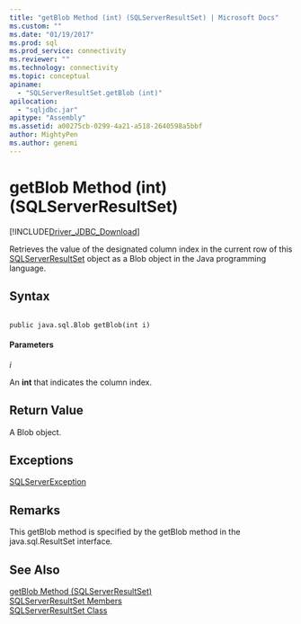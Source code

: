 ```yaml
---
title: "getBlob Method (int) (SQLServerResultSet) | Microsoft Docs"
ms.custom: ""
ms.date: "01/19/2017"
ms.prod: sql
ms.prod_service: connectivity
ms.reviewer: ""
ms.technology: connectivity
ms.topic: conceptual
apiname: 
  - "SQLServerResultSet.getBlob (int)"
apilocation: 
  - "sqljdbc.jar"
apitype: "Assembly"
ms.assetid: a00275cb-0299-4a21-a518-2640598a5bbf
author: MightyPen
ms.author: genemi
---
```

# getBlob Method (int) (SQLServerResultSet)
[!INCLUDE[Driver_JDBC_Download](../../../includes/driver_jdbc_download.md)]

  Retrieves the value of the designated column index in the current row of this [SQLServerResultSet](../../../connect/jdbc/reference/sqlserverresultset-class.md) object as a Blob object in the Java programming language.  
  
## Syntax  
  
```  
  
public java.sql.Blob getBlob(int i)  
```  
  
#### Parameters  
 *i*  
  
 An **int** that indicates the column index.  
  
## Return Value  
 A Blob object.  
  
## Exceptions  
 [SQLServerException](../../../connect/jdbc/reference/sqlserverexception-class.md)  
  
## Remarks  
 This getBlob method is specified by the getBlob method in the java.sql.ResultSet interface.  
  
## See Also  
 [getBlob Method &#40;SQLServerResultSet&#41;](../../../connect/jdbc/reference/getblob-method-sqlserverresultset.md)   
 [SQLServerResultSet Members](../../../connect/jdbc/reference/sqlserverresultset-members.md)   
 [SQLServerResultSet Class](../../../connect/jdbc/reference/sqlserverresultset-class.md)  
  
  

